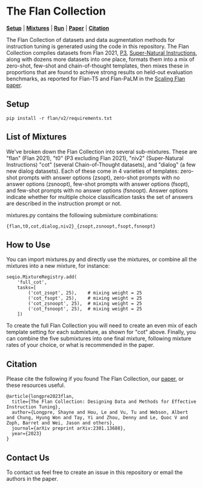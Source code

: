 # The Flan Collection

[**Setup**](#setup) | [**Mixtures**](list-of-mixtures) | [**Run**](how-to-use) | [**Paper**](https://arxiv.org/abs/2301.13688) | [**Citation**](#citation)

The Flan Collection of datasets and data augmentation methods for instruction tuning is generated using the code in this repository. The Flan Collection compiles datasets from Flan 2021, [P3](https://huggingface.co/datasets/bigscience/P3), [Super-Natural Instructions](https://arxiv.org/abs/2204.07705), along with dozens more datasets into one place, formats them into a mix of zero-shot, few-shot and chain-of-thought templates, then mixes these in proportions that are found to achieve strong results on held-out evaluation benchmarks, as reported for Flan-T5 and Flan-PaLM in the [Scaling Flan paper](https://arxiv.org/abs/2210.11416).

## Setup
```
pip install -r flan/v2/requirements.txt
```

## List of Mixtures
We've broken down the Flan Collection into several sub-mixtures. These are "flan" (Flan 2021), "t0" (P3 excluding Flan 2021), "niv2" (Super-Natural Instructions) "cot" (several Chain-of-Thought datasets), and "dialog" (a few new dialog datasets).
Each of these come in 4 varieties of templates: zero-shot prompts with answer options (zsopt), zero-shot prompts with no answer options (zsnoopt), few-shot prompts with answer options (fsopt), and few-shot prompts with no answer options (fsnoopt). Answer options indicate whether for multiple choice classification tasks the set of answers are described in the instruction prompt or not.

mixtures.py contains the following submixture combinations:
```
{flan,t0,cot,dialog,niv2}_{zsopt,zsnoopt,fsopt,fsnoopt}
```

## How to Use
You can import mixtures.py and directly use the mixtures, or combine all the mixtures into a new mixture, for instance:
```
seqio.MixtureRegistry.add(
    'full_cot',
    tasks=[
        ('cot_zsopt', 25),    # mixing weight = 25
        ('cot_fsopt', 25),    # mixing weight = 25
        ('cot_zsnoopt', 25),  # mixing weight = 25
        ('cot_fsnoopt', 25),  # mixing weight = 25
    ])
```

To create the full Flan Collection you will need to create an even mix of each template setting for each submixture, as shown for "cot" above. 
Finally, you can combine the five submixtures into one final mixture, following mixture rates of your choice, or what is recommended in the paper.

## Citation
Please cite the following if you found The Flan Collection, our [paper](https://arxiv.org/abs/2301.13688), or these resources useful.
```
@article{longpre2023flan,
  title={The Flan Collection: Designing Data and Methods for Effective Instruction Tuning},
  author={Longpre, Shayne and Hou, Le and Vu, Tu and Webson, Albert and Chung, Hyung Won and Tay, Yi and Zhou, Denny and Le, Quoc V and Zoph, Barret and Wei, Jason and others},
  journal={arXiv preprint arXiv:2301.13688},
  year={2023}
}
```

## Contact Us
To contact us feel free to create an issue in this repository or email the authors in the paper.
